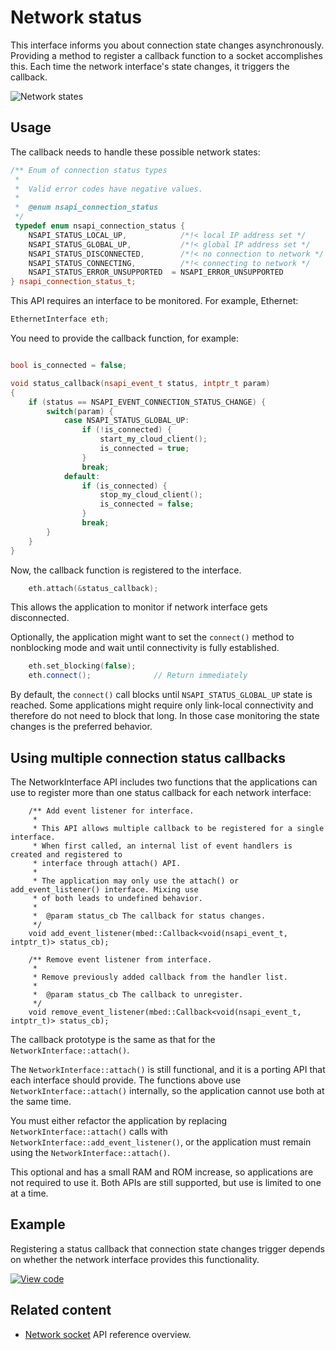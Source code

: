 <h1 id="network-status">Network status</h1>

This interface informs you about connection state changes asynchronously. Providing a method to register a callback function to a socket accomplishes this. Each time the network interface's state changes, it triggers the callback.

![Network states](https://raw.githubusercontent.com/ARMmbed/mbed-os-5-docs/v5.12/docs/images/NetworkinterfaceStates.png)

## Usage

The callback needs to handle these possible network states:

```cpp NOCI
/** Enum of connection status types
 *
 *  Valid error codes have negative values.
 *
 *  @enum nsapi_connection_status
 */
 typedef enum nsapi_connection_status {
    NSAPI_STATUS_LOCAL_UP,            /*!< local IP address set */
    NSAPI_STATUS_GLOBAL_UP,           /*!< global IP address set */
    NSAPI_STATUS_DISCONNECTED,        /*!< no connection to network */
    NSAPI_STATUS_CONNECTING,          /*!< connecting to network */
    NSAPI_STATUS_ERROR_UNSUPPORTED  = NSAPI_ERROR_UNSUPPORTED
} nsapi_connection_status_t;
```

This API requires an interface to be monitored. For example, Ethernet:

```cpp NOCI
EthernetInterface eth;
```

You need to provide the callback function, for example:

```cpp NOCI

bool is_connected = false;

void status_callback(nsapi_event_t status, intptr_t param)
{
    if (status == NSAPI_EVENT_CONNECTION_STATUS_CHANGE) {
        switch(param) {
            case NSAPI_STATUS_GLOBAL_UP:
                if (!is_connected) {
                    start_my_cloud_client();
                    is_connected = true;
                }
                break;
            default:
                if (is_connected) {
                    stop_my_cloud_client();
                    is_connected = false;
                }
                break;
        }
    }
}
```

Now, the callback function is registered to the interface.

```cpp NOCI
    eth.attach(&status_callback);
```

This allows the application to monitor if network interface gets disconnected.

Optionally, the application might want to set the `connect()` method to nonblocking mode and wait until connectivity is fully established.

```cpp NOCI
    eth.set_blocking(false);
    eth.connect();              // Return immediately
```

By default, the `connect()` call blocks until `NSAPI_STATUS_GLOBAL_UP` state is reached. Some applications might require only link-local connectivity and therefore do not need to block that long. In those case monitoring the state changes is the preferred behavior.

## Using multiple connection status callbacks

The NetworkInterface API includes two functions that the applications can use to register more than one status callback for each network interface:

```
    /** Add event listener for interface.
     *
     * This API allows multiple callback to be registered for a single interface.
     * When first called, an internal list of event handlers is created and registered to
     * interface through attach() API.
     *
     * The application may only use the attach() or add_event_listener() interface. Mixing use
     * of both leads to undefined behavior.
     *
     *  @param status_cb The callback for status changes.
     */
    void add_event_listener(mbed::Callback<void(nsapi_event_t, intptr_t)> status_cb);

    /** Remove event listener from interface.
     *
     * Remove previously added callback from the handler list.
     *
     *  @param status_cb The callback to unregister.
     */
    void remove_event_listener(mbed::Callback<void(nsapi_event_t, intptr_t)> status_cb);
```

The callback prototype is the same as that for the `NetworkInterface::attach()`.

The `NetworkInterface::attach()` is still functional, and it is a porting API that each interface should provide. The functions above use `NetworkInterface::attach()` internally, so the application cannot use both at the same time.

You must either refactor the application by replacing `NetworkInterface::attach()` calls with `NetworkInterface::add_event_listener()`, or the application must remain using the `NetworkInterface::attach()`.

This optional and has a small RAM and ROM increase, so applications are not required to use it. Both APIs are still supported, but use is limited to one at a time.

## Example

Registering a status callback that connection state changes trigger depends on whether the network interface provides this functionality.

[![View code](https://www.mbed.com/embed/?url=https://os.mbed.com/teams/mbed_example/code/TCPSocket_ConnStateCb_Example/)](https://os.mbed.com/teams/mbed_example/code/TCPSocket_ConnStateCb_Example/file/c66df92cf71b/main.cpp)

## Related content

- [Network socket](network-socket.html) API reference overview.
